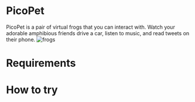 # PicoPet
PicoPet is a pair of virtual frogs that you can interact with. Watch your adorable amphibious friends drive a car, listen to music, and read tweets on their phone. 
![frogs](https://imgur.com/HebTf7v.gif)


# Requirements

# How to try 
